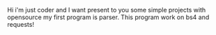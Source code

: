 Hi i'm just coder and I want present to you some simple projects with opensource
my first program is parser. This program work on bs4 and requests!
